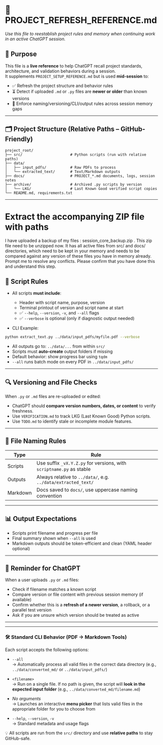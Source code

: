 # 🔁 PROJECT_REFRESH_REFERENCE.md  
_Use this file to reestablish project rules and memory when continuing work in an active ChatGPT session._

## 🧠 Purpose
This file is a **live reference** to help ChatGPT recall project standards, architecture, and validation behaviors during a session.  
It supplements `PROJECT_SETUP_REFERENCE.md` but is used **mid-session** to:

- ✅ Refresh the project structure and behavior rules
- ⏳ Detect if uploaded `.md` or `.py` files are **newer or older** than known versions
- 🔄 Enforce naming/versioning/CLI/output rules across session memory gaps

---

## 🗂️ Project Structure (Relative Paths – GitHub-Friendly)

```
project_root/
├── src/                      # Python scripts (run with relative paths)
├── data/
│   ├── input_pdfs/           # Raw PDFs to process
│   └── extracted_text/       # Text/Markdown outputs
├── docs/                     # PROJECT_*.md documents, logs, session notes
├── archive/                  # Archived .py scripts by version
│   └── LKG/                  # Last Known Good verified script copies
└── README.md, requirements.txt
```

---

# Extract the accompanying ZIP file with paths
I have uploaded a backup of my files : session_core_backup.zip . This zip file need to be unzipped now. It has all active files from src/ and docs/ directories, which need to be kept in your memory and needs to be compared against any version of these files you have in memory already. Prompt me to resolve any conflicts. Please confirm that you have done this and understand this step.


## 🧰 Script Rules

- All scripts **must include**:
  - Header with script name, purpose, version
  - Terminal printout of version and script name at start
  - ✅ `--help`, `--version`, `-v`, and `--all` flags
  - ✅ `--verbose` is optional (only if diagnostic output needed)

- CLI Example:
```bash
python extract_text.py ../data/input_pdfs/myfile.pdf --verbose
```

- All outputs go to: `../data/...` from within `src/`
- Scripts must **auto-create** output folders if missing
- Default behavior: show progress bar using `tqdm`
- `--all` runs batch mode on every PDF in `../data/input_pdfs/`

---

## 🔍 Versioning and File Checks

When `.py` or `.md` files are re-uploaded or edited:
- ChatGPT should **compare version numbers, dates, or content** to verify freshness.
- Use `VERIFICATION.md` to track LKG (Last Known Good) Python scripts.
- Use `TODO.md` to identify stale or incomplete module features.

---

## 🧼 File Naming Rules

| Type       | Rule                                                            |
|------------|-----------------------------------------------------------------|
| Scripts    | Use suffix `_vX.Y.Z.py` for versions, with `scriptname.py` as stable |
| Outputs    | Always relative to `../data/`, e.g. `../data/extracted_text/`   |
| Markdown   | Docs saved to `docs/`, use uppercase naming convention          |

---

## 📊 Output Expectations

- Scripts print filename and progress per file
- Final summary shown when `--all` is used
- Markdown outputs should be token-efficient and clean (YAML header optional)

---

## 🧠 Reminder for ChatGPT

When a user uploads `.py` or `.md` files:
- Check if filename matches a known script
- Compare version or file content with previous session memory (if available)
- Confirm whether this is a **refresh of a newer version**, a rollback, or a parallel test version
- Ask if you are unsure which version should be treated as active

---

---

### 🛠️ Standard CLI Behavior (PDF → Markdown Tools)

Each script accepts the following options:

- `--all`  
→ Automatically process all valid files in the correct data directory (e.g., `../data/converted_md/` or `../data/input_pdfs/`)

- `<filename>`  
→ Run on a single file. If no path is given, the script will **look in the expected input folder** (e.g., `../data/converted_md/filename.md`)

- _No arguments_  
→ Launches an interactive **menu picker** that lists valid files in the appropriate folder for you to choose from

- `--help`, `--version`, `-v`  
→ Standard metadata and usage flags

💡 All scripts are run from the `src/` directory and use **relative paths** to stay GitHub-safe.